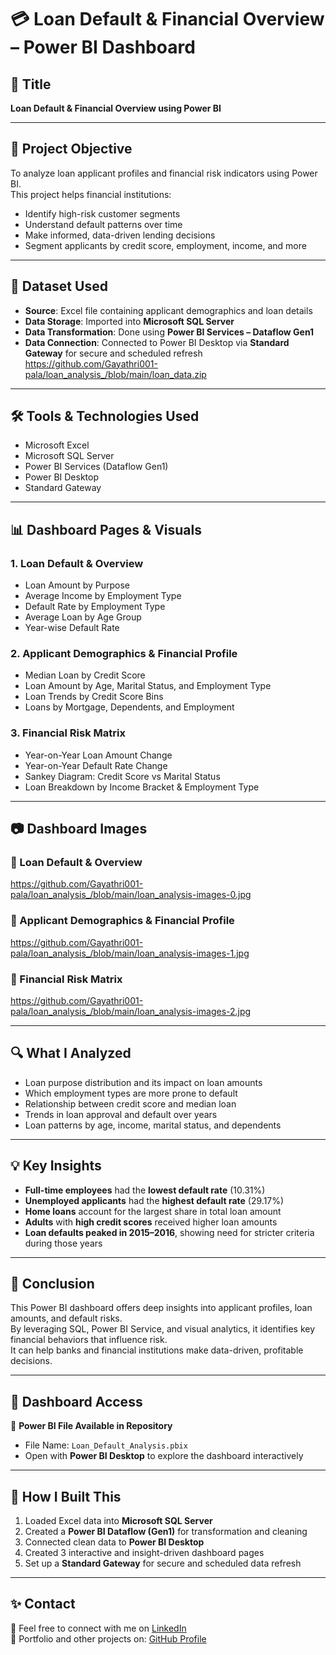 # 💳 Loan Default & Financial Overview – Power BI Dashboard

## 📌 Title  
**Loan Default & Financial Overview using Power BI**

---

## 🎯 Project Objective  
To analyze loan applicant profiles and financial risk indicators using Power BI.  
This project helps financial institutions:

- Identify high-risk customer segments  
- Understand default patterns over time  
- Make informed, data-driven lending decisions  
- Segment applicants by credit score, employment, income, and more

---

## 📂 Dataset Used

- **Source**: Excel file containing applicant demographics and loan details  
- **Data Storage**: Imported into **Microsoft SQL Server**  
- **Data Transformation**: Done using **Power BI Services – Dataflow Gen1**  
- **Data Connection**: Connected to Power BI Desktop via **Standard Gateway** for secure and scheduled refresh
https://github.com/Gayathri001-pala/loan_analysis_/blob/main/loan_data.zip
---

## 🛠 Tools & Technologies Used

- Microsoft Excel  
- Microsoft SQL Server  
- Power BI Services (Dataflow Gen1)  
- Power BI Desktop  
- Standard Gateway  

---

## 📊 Dashboard Pages & Visuals

### 1. Loan Default & Overview  
- Loan Amount by Purpose  
- Average Income by Employment Type  
- Default Rate by Employment Type  
- Average Loan by Age Group  
- Year-wise Default Rate  

### 2. Applicant Demographics & Financial Profile  
- Median Loan by Credit Score  
- Loan Amount by Age, Marital Status, and Employment Type  
- Loan Trends by Credit Score Bins  
- Loans by Mortgage, Dependents, and Employment  

### 3. Financial Risk Matrix  
- Year-on-Year Loan Amount Change  
- Year-on-Year Default Rate Change  
- Sankey Diagram: Credit Score vs Marital Status  
- Loan Breakdown by Income Bracket & Employment Type  

---

## 📷 Dashboard Images

### 📌 Loan Default & Overview  
https://github.com/Gayathri001-pala/loan_analysis_/blob/main/loan_analysis-images-0.jpg

### 📌 Applicant Demographics & Financial Profile  
https://github.com/Gayathri001-pala/loan_analysis_/blob/main/loan_analysis-images-1.jpg

### 📌 Financial Risk Matrix  
https://github.com/Gayathri001-pala/loan_analysis_/blob/main/loan_analysis-images-2.jpg



---

## 🔍 What I Analyzed

- Loan purpose distribution and its impact on loan amounts  
- Which employment types are more prone to default  
- Relationship between credit score and median loan  
- Trends in loan approval and default over years  
- Loan patterns by age, income, marital status, and dependents  

---

## 💡 Key Insights

- **Full-time employees** had the **lowest default rate** (10.31%)  
- **Unemployed applicants** had the **highest default rate** (29.17%)  
- **Home loans** account for the largest share in total loan amount  
- **Adults** with **high credit scores** received higher loan amounts  
- **Loan defaults peaked in 2015–2016**, showing need for stricter criteria during those years  

---

## 🧾 Conclusion

This Power BI dashboard offers deep insights into applicant profiles, loan amounts, and default risks.  
By leveraging SQL, Power BI Service, and visual analytics, it identifies key financial behaviors that influence risk.  
It can help banks and financial institutions make data-driven, profitable decisions.

---

## 🔗 Dashboard Access

📁 **Power BI File Available in Repository**  
- File Name: `Loan_Default_Analysis.pbix`  
- Open with **Power BI Desktop** to explore the dashboard interactively

---

## 📌 How I Built This

1. Loaded Excel data into **Microsoft SQL Server**  
2. Created a **Power BI Dataflow (Gen1)** for transformation and cleaning  
3. Connected clean data to **Power BI Desktop**  
4. Created 3 interactive and insight-driven dashboard pages  
5. Set up a **Standard Gateway** for secure and scheduled data refresh  

---

## ✨ Contact

📧 Feel free to connect with me on [LinkedIn](https://www.linkedin.com/in/pala-gayathri/)  
📂 Portfolio and other projects on: [GitHub Profile](https://github.com/your-username)


